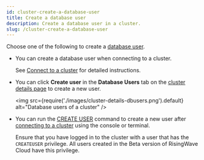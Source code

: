 ```yaml
---
id: cluster-create-a-database-user
title: Create a database user
description: Create a database user in a cluster.
slug: /cluster-create-a-database-user
---
```



Choose one of the following to create a [database user](cluster-manage-database-users.md).

- You can create a database user when connecting to a cluster.

    See [Connect to a cluster](cluster-connect-to-a-cluster.md) for detailed instructions.

- You can click **Create user** in the **Database Users** tab on the [cluster details page](cluster-check-status-and-metrics.md#check-cluster-details) to create a new user.
    
    <img
    src={require('./images/cluster-details-dbusers.png').default}
    alt="Database users of a cluster"
    />

- You can run the [CREATE USER](https://www.risingwave.dev/docs/current/sql-create-user/) command to create a new user after [connecting to a cluster](cluster-connect-to-a-cluster.md) using the console or terminal.

    Ensure that you have logged in to the cluster with a user that has the `CREATEUSER` privilege. All users created in the Beta version of RisingWave Cloud have this privilege.
